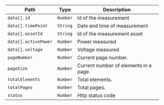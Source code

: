 Path | Type | Description
---- | ---- | -----------
`data[].id` | `Number` | Id of the measurement
`data[].timePoint` | `String` | Date and time of measurement
`data[].assetId` | `String` | Id of the measurement asset
`data[].activePower` | `Number` | Power measured
`data[].voltage` | `Number` | Voltage measured
`pageNumber` | `Number` | Current page number.
`pageSize` | `Number` | Current number of elements in a page.
`totalElements` | `Number` | Total elements.
`totalPages` | `Number` | Total pages.
`status` | `Number` | Http status code
